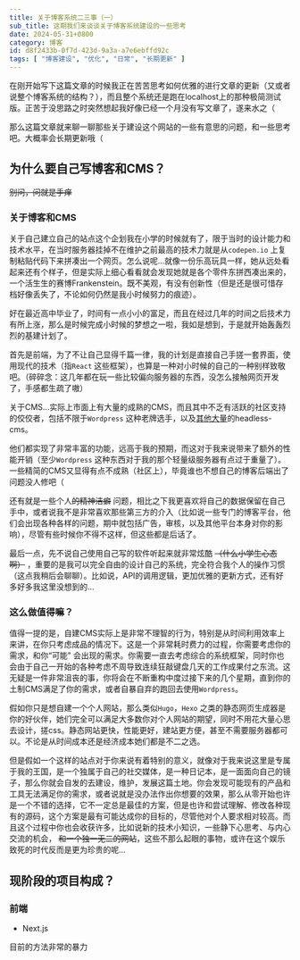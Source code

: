 ```yaml
---
title: 关于博客系统二三事（一）
sub_title: 这期我们来谈谈关于博客系统建设的一些思考
date: 2024-05-31+0800
category: 博客
id: d8f2433b-0f7d-423d-9a3a-a7e6ebffd92c
tags: [ "博客建设", "优化", "日常", "长期更新" ]
---
```


在刚开始写下这篇文章的时候我正在苦苦思考如何优雅的进行文章的更新（又或者说整个博客系统的结构？），而且整个系统还是跑在localhost上的那种极简测试版。正苦于没思路之时突然想起我好像已经一个月没有写文章了，遂来水之（

那么这篇文章就来聊一聊那些关于建设这个网站的一些有意思的问题，和一些思考吧。大概率会长期更新哦（

## 为什么要自己写博客和CMS？

~~别问，问就是手痒~~

### 关于博客和CMS

关于自己建立自己的站点这个企划我在小学的时候就有了，限于当时的设计能力和技术水平，在当时服务器挂掉不在维护之前最高的技术力就是从`codepen.io`
上复制粘贴代码下来拼凑出一个网页。怎么说呢...就像一份乐高玩具一样，她从远处看起来还有个样子，但是实际上细心看看就会发现她就是各个零件东拼西凑出来的，一个活生生的赛博Frankenstein。既不美观，有没有创新性（但是还是很可惜存档好像丢失了，不论如何仍然是我小时候努力的痕迹）。

好在最近高中毕业了，时间有一点小小的富足，而且在经过几年的时间之后技术力有所上涨，那么是时候完成小时候的梦想之一啦，我如是想到，于是就开始轰轰烈烈的基建计划了。

首先是前端，为了不让自己显得千篇一律，我的计划是直接自己手搓一套界面，使用现代的技术（指`React`
这些框架），也算是一种对小时候的自己的一种别样致敬吧。（碎碎念：这几年都在玩一些比较偏向服务器的东西，没怎么接触网页开发了，手感都生疏了嗷）

关于CMS...实际上市面上有大量的成熟的CMS，而且其中不乏有活跃的社区支持的佼佼者，包括不限于`Wordpress`
这种老牌选手，以及[其他大量](https://jamstack.org/headless-cms/)的headless-cms。

他们都实现了非常丰富的功能，远高于我的预期，而这对于我来说带来了额外的性能开销（至少`Wordpress`
这种东西对于我的那个轻量级服务器有点过于重量了）。一些精简的CMS又显得有点不成熟（社区上），毕竟谁也不想自己的博客后端出了问题没人修吧（

还有就是一些个人~~的精神洁癖~~
问题，相比之下我更喜欢将自己的数据保留在自己手中，或者说我不是非常喜欢那些第三方的介入（比如说一些专门的博客平台，他们会出现各种各样的问题，期中就包括广告，审核，以及其他平台本身对你的影响），尽管有些时候你不得不这样，但这些都是后话了。

最后一点，先不说自己使用自己写的软件听起来就非常炫酷 ~~（什么小学生心态啊）~~
，重要的是我可以完全自由的设计自己的系统，完全符合我个人的操作习惯（这点我稍后会聊聊）。比如说，API的调用逻辑，更加优雅的更新方式，还有好多好多我这里没想到的...

### 这么做值得嘛？

值得一提的是，自建CMS实际上是非常不理智的行为，特别是从时间利用效率上来讲，在你只考虑成品的情况下。这是一个非常耗时费力的过程，你需要考虑你的需求，和你“可能"
会出现的需求。你需要一直去考虑综合的系统框架，同时你也会由于自己一开始的各种考虑不周导致连续狂敲键盘几天的工作成果付之东流。这无疑是一件非常沮丧的事，你将会在不断重构中度过接下来的几个星期，直到你的土制CMS满足了你的需求，或者自暴自弃的跑回去使用`Wordpress`。

假如你只是想自建一个个人网站，那么类似`Hugo`，`Hexo`
之类的静态网页生成器是你的好伙伴，她们完全可以满足大多数你对个人网站的期望，同时不用花大量心思去设计，搓css。静态网站更快，性能更好，建站更方便，甚至不需要服务器都可以。不论是从时间成本还是经济成本她们都是不二之选。

但是假如一个这样的站点对于你来说有着特别的意义，就像对于我来说这里是专属于我的王国，是一个独属于自己的社交媒体，是一种日记本，是一面面向自己的镜子，那么你就会自发的去建设，维护，发展这篇土地。你会发现可能现有的产品和工具无法满足你的需求，或者说就是没办法作出你想要的效果，那么从零开始也许是一个不错的选择，它不一定总是最佳的方案，但是也许和尝试理解、修改各种现有的源码，这个方案是最有可能达成你的目标的，尽管他对个人要求相对较高。而且这个过程中你也会收获许多，比如说新的技术小知识，一些静下心思考、与内心交流的机会，
~~和一个独一无二的网站~~，这些不那么起眼的事物，或许在这个娱乐致死的时代反而是更为珍贵的呢...

## 现阶段的项目构成？

### 前端

- Next.js

目前的方法非常的暴力
